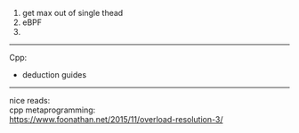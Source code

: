 1. get max out of single thead
2. eBPF
3. 

--- 
Cpp:
- deduction guides

--------------
nice reads:\
cpp metaprogramming:\
https://www.foonathan.net/2015/11/overload-resolution-3/
